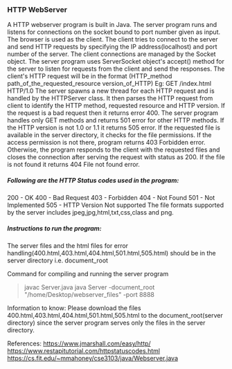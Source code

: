 ### HTTP WebServer
A HTTP webserver program is built in Java. The server program runs and listens for connections on the socket bound to port
number given as input. The browser is used as the client. The client tries to connect to the server and send 
HTTP requests by specifying the IP address(localhost) and port number of the server. The client connections are managed by the 
Socket object. The server program uses ServerSocket object's accept() method for the server to listen for requests from 
the client and send the responses. The client's HTTP request will be in the format (HTTP_method path_of_the_requested_resource 
version_of_HTTP) 
Eg: GET /index.html HTTP/1.0
The server spawns a new thread for each HTTP request and is handled by the HTTPServer class. 
It then parses the HTTP request from client to identify the HTTP method, requested resource and HTTP version.
If the request is a bad request then it returns error 400. 
The server program handles only GET methods and returns 501 error for other HTTP methods. 
If the HTTP version is not 1.0 or 1.1 it returns 505 error.
If the requested file is available in the server directory, it checks for the file permissions. If the access permission is not
there, program returns 403 Forbidden error. Otherwise, the program responds to the client with the requested files 
and closes the connection after serving the request with status as 200. If the file is not found it returns 404 File not found 
error.
##### Following are the HTTP Status codes used in the program:
200 - OK
400 - Bad Request
403 - Forbidden
404 - Not Found
501 - Not Implemented
505 - HTTP Version Not supported
The file formats supported by the server includes jpeg,jpg,html,txt,css,class and png.


##### Instructions to run the program:
The server files and the html  files for error handling(400.html,403.html,404.html,501.html,505.html) should be in 
the server directory i.e. document_root

Command for compiling and running the server program
>javac Server.java
>java Server -document_root "/home/Desktop/webserver_files" -port 8888

Information to know:
Please download the files 400.html,403.html,404.html,501.html,505.html to the document_root(server directory) since the server 
program serves only the files in the server directory.

References:
https://www.jmarshall.com/easy/http/
https://www.restapitutorial.com/httpstatuscodes.html
https://cs.fit.edu/~mmahoney/cse3103/java/Webserver.java
